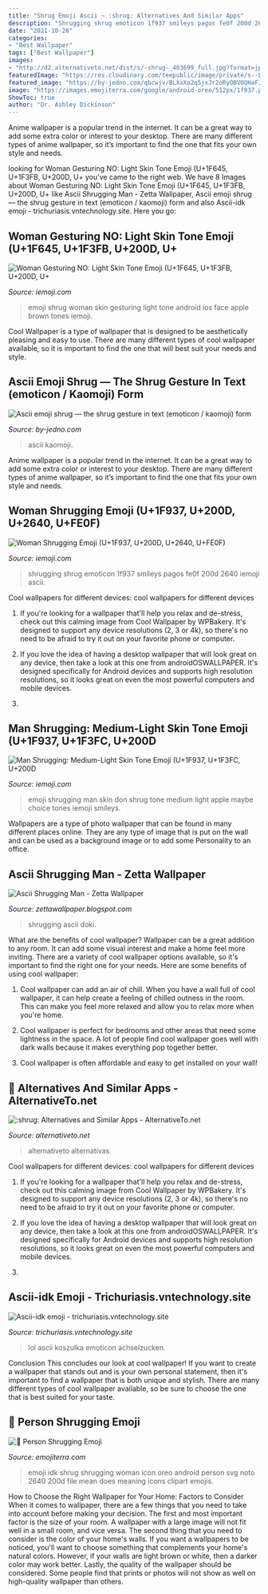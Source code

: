 ```yaml
---
title: "Shrug Emoji Ascii ~ :shrug: Alternatives And Similar Apps"
description: "Shrugging shrug emoticon 1f937 smileys pagos fe0f 200d 2640 iemoji ascii"
date: "2021-10-28"
categories:
- "Best Wallpaper"
tags: ["Best Wallpaper"]
images:
- "http://d2.alternativeto.net/dist/s/-shrug-_403699_full.jpg?format=jpg&amp;width=1600&amp;height=1600&amp;mode=min&amp;upscale=false"
featuredImage: "https://res.cloudinary.com/teepublic/image/private/s--Li_z_qmA--/t_Preview/b_rgb:ffffff,c_limit,f_jpg,h_630,q_90,w_630/v1569510148/production/designs/6106291_0.jpg"
featured_image: "https://by-jedno.com/qbcwjv/BLXxXo2q5jxJr2oRyOBVOQHaFJ.jpg"
image: "https://images.emojiterra.com/google/android-oreo/512px/1f937.png"
ShowToc: true
author: "Dr. Ashley Dickinson"
---
```



Anime wallpaper is a popular trend in the internet. It can be a great way to add some extra color or interest to your desktop. There are many different types of anime wallpaper, so it’s important to find the one that fits your own style and needs.

	

		
looking for Woman Gesturing NO: Light Skin Tone Emoji (U+1F645, U+1F3FB, U+200D, U+ you've came to the right web. We have 8 Images about Woman Gesturing NO: Light Skin Tone Emoji (U+1F645, U+1F3FB, U+200D, U+ like Ascii Shrugging Man - Zetta Wallpaper, Ascii emoji shrug — the shrug gesture in text (emoticon / kaomoji) form and also Ascii-idk emoji - trichuriasis.vntechnology.site. Here you go:
		
    
## Woman Gesturing NO: Light Skin Tone Emoji (U+1F645, U+1F3FB, U+200D, U+

<img loading=lazy src="http://s3.amazonaws.com/pix.iemoji.com/images/emoji/apple/ios-11/256/woman-gesturing-no-light-skin-tone.png" onerror="this.onerror=null;this.src='https://tse2.mm.bing.net/th?id=OIP.w938g5bBOM_1EuBRFUsjmQAAAA&amp;pid=15.1';" alt="Woman Gesturing NO: Light Skin Tone Emoji (U+1F645, U+1F3FB, U+200D, U+">

_Source: iemoji.com_

>emoji shrug woman skin gesturing light tone android ios face apple brown tones iemoji. 

	

Cool Wallpaper is a type of wallpaper that is designed to be aesthetically pleasing and easy to use. There are many different types of cool wallpaper available, so it is important to find the one that will best suit your needs and style.

    
## Ascii Emoji Shrug — The Shrug Gesture In Text (emoticon / Kaomoji) Form

<img loading=lazy src="https://by-jedno.com/qbcwjv/BLXxXo2q5jxJr2oRyOBVOQHaFJ.jpg" onerror="this.onerror=null;this.src='https://tse3.mm.bing.net/th?id=OIP.OIU6akW7Na2HTX4G5da7swAAAA&amp;pid=15.1';" alt="Ascii emoji shrug — the shrug gesture in text (emoticon / kaomoji) form">

_Source: by-jedno.com_

>ascii kaomoji. 

	

Anime wallpaper is a popular trend in the internet. It can be a great way to add some extra color or interest to your desktop. There are many different types of anime wallpaper, so it’s important to find the one that fits your own style and needs.

    
## Woman Shrugging Emoji (U+1F937, U+200D, U+2640, U+FE0F)

<img loading=lazy src="https://s3.amazonaws.com/pix.iemoji.com/images/emoji/apple/ios-12/256/woman-shrugging.png" onerror="this.onerror=null;this.src='https://tse3.mm.bing.net/th?id=OIP.PEBEcLJKcBGrA69xBVvFeQAAAA&amp;pid=15.1';" alt="Woman Shrugging Emoji (U+1F937, U+200D, U+2640, U+FE0F)">

_Source: iemoji.com_

>shrugging shrug emoticon 1f937 smileys pagos fe0f 200d 2640 iemoji ascii. 

	

Cool wallpapers for different devices:
cool wallpapers for different devices 

1. If you're looking for a wallpaper that'll help you relax and de-stress, check out this calming image from Cool Wallpaper by WPBakery. It's designed to support any device resolutions (2, 3 or 4k), so there's no need to be afraid to try it out on your favorite phone or computer.

2. If you love the idea of having a desktop wallpaper that will look great on any device, then take a look at this one from androidOSWALLPAPER. It's designed specifically for Android devices and supports high resolution resolutions, so it looks great on even the most powerful computers and mobile devices.

3.

    
## Man Shrugging: Medium-Light Skin Tone Emoji (U+1F937, U+1F3FC, U+200D

<img loading=lazy src="https://s3.amazonaws.com/pix.iemoji.com/images/emoji/apple/ios-12/256/man-shrugging-medium-light-skin-tone.png" onerror="this.onerror=null;this.src='https://tse2.mm.bing.net/th?id=OIP.84LAFZVID62XCXlOqBj1pwAAAA&amp;pid=15.1';" alt="Man Shrugging: Medium-Light Skin Tone Emoji (U+1F937, U+1F3FC, U+200D">

_Source: iemoji.com_

>emoji shrugging man skin don shrug tone medium light apple maybe choice tones iemoji smileys. 

	



Wallpapers are a type of photo wallpaper that can be found in many different places online. They are any type of image that is put on the wall and can be used as a background image or to add some Personality to an office.

    
## Ascii Shrugging Man - Zetta Wallpaper

<img loading=lazy src="https://blog.uniclixapp.com/wp-content/uploads/2020/05/c2efebf5e4776361afe341c357bd2fe6.png" onerror="this.onerror=null;this.src='https://tse2.mm.bing.net/th?id=OIP.ebZzqomX4SkZv9T3uY94lAHaNL&amp;pid=15.1';" alt="Ascii Shrugging Man - Zetta Wallpaper">

_Source: zettawallpaper.blogspot.com_

>shrugging ascii doki. 

	

What are the benefits of cool wallpaper?
Wallpaper can be a great addition to any room. It can add some visual interest and make a home feel more inviting. There are a variety of cool wallpaper options available, so it's important to find the right one for your needs. Here are some benefits of using cool wallpaper: 
1. Cool wallpaper can add an air of chill. When you have a wall full of cool wallpaper, it can help create a feeling of chilled outness in the room. This can make you feel more relaxed and allow you to relax more when you're home. 

2. Cool wallpaper is perfect for bedrooms and other areas that need some lightness in the space. A lot of people find cool wallpaper goes well with dark walls because it makes everything pop together better. 

3. Cool wallpaper is often affordable and easy to get installed on your wall!

    
## :shrug: Alternatives And Similar Apps - AlternativeTo.net

<img loading=lazy src="http://d2.alternativeto.net/dist/s/-shrug-_403699_full.jpg?format=jpg&amp;width=1600&amp;height=1600&amp;mode=min&amp;upscale=false" onerror="this.onerror=null;this.src='https://tse3.mm.bing.net/th?id=OIP.SdsT0AcK6tv2XEqNaKGd5gAAAA&amp;pid=15.1';" alt=":shrug: Alternatives and Similar Apps - AlternativeTo.net">

_Source: alternativeto.net_

>alternativeto alternativas. 

	

Cool wallpapers for different devices:
cool wallpapers for different devices 

1. If you're looking for a wallpaper that'll help you relax and de-stress, check out this calming image from Cool Wallpaper by WPBakery. It's designed to support any device resolutions (2, 3 or 4k), so there's no need to be afraid to try it out on your favorite phone or computer.

2. If you love the idea of having a desktop wallpaper that will look great on any device, then take a look at this one from androidOSWALLPAPER. It's designed specifically for Android devices and supports high resolution resolutions, so it looks great on even the most powerful computers and mobile devices.

3.

    
## Ascii-idk Emoji - Trichuriasis.vntechnology.site

<img loading=lazy src="https://res.cloudinary.com/teepublic/image/private/s--Li_z_qmA--/t_Preview/b_rgb:ffffff,c_limit,f_jpg,h_630,q_90,w_630/v1569510148/production/designs/6106291_0.jpg" onerror="this.onerror=null;this.src='https://tse2.mm.bing.net/th?id=OIP.4AWgifHTbu_chYr5PfsKjgHaHa&amp;pid=15.1';" alt="Ascii-idk emoji - trichuriasis.vntechnology.site">

_Source: trichuriasis.vntechnology.site_

>lol ascii koszulka emoticon achselzucken. 

	

Conclusion
This concludes our look at cool wallpaper! If you want to create a wallpaper that stands out and is your own personal statement, then it's important to find a wallpaper that is both unique and stylish. There are many different types of cool wallpaper available, so be sure to choose the one that is best suited for your taste.

    
## 🤷 Person Shrugging Emoji

<img loading=lazy src="https://images.emojiterra.com/google/android-oreo/512px/1f937.png" onerror="this.onerror=null;this.src='https://tse4.mm.bing.net/th?id=OIP.fvazzt32bqlOIyCn9DtGAwHaHa&amp;pid=15.1';" alt="🤷 Person Shrugging Emoji">

_Source: emojiterra.com_

>emoji idk shrug shrugging woman icon oreo android person svg noto 2640 200d file mean does meaning icons clipart emojis. 

	

How to Choose the Right Wallpaper for Your Home: Factors to Consider
When it comes to wallpaper, there are a few things that you need to take into account before making your decision. The first and most important factor is the size of your room. A wallpaper with a large image will not fit well in a small room, and vice versa. 
The second thing that you need to consider is the color of your home's walls. If you want a wallpapers to be noticed, you'll want to choose something that complements your home's natural colors. However, if your walls are light brown or white, then a darker color may work better. 
Lastly, the quality of the wallpaper should be considered. Some people find that prints or photos will not show as well on high-quality wallpaper than others.

